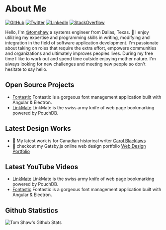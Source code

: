# About Me

[![GitHub](https://img.shields.io/badge/GitHub-%40tomshaw-239a3b.svg)](https://github.com/tomshaw)
[![Twitter](https://img.shields.io/badge/Twitter-%40tomshaw-58a1f2.svg)](https://twitter.com/urlrider)
[![LinkedIn](https://img.shields.io/badge/Linked-in-0c66c3.svg)](https://www.linkedin.com/in/urlrider/)
[![StackOverflow](https://img.shields.io/badge/Stack%20Overflow-tomshaw-F47F24)](https://stackoverflow.com/users/908382/tom-shaw)

Hello, I'm [@tomshaw](https://github.com/tomshaw) a systems engineer from Dallas, Texas. 👋 I enjoy utilizing my expertise and programming skills in writing, modifying and integration in the field of software application development. I'm passionate about taking on roles that require the extra effort, empowers communities and organizations and ultimately improves peoples lives. During my free time I like to work out and spend time outside enjoying mother nature. I'm always looking for new challenges and meeting new people so don't hesitate to say hello.

## Open Source Projects

* [Fontastic](https://github.com/tomshaw/fontastic) Fontastic is a gorgeous font management application built with Angular & Electron.
* [LinkMate](https://github.com/tomshaw/linkmate) LinkMate is the swiss army knife of web page bookmarking powered by PouchDB.

## Latest Design Works

- 🌱 My latest work is for Canadian historical writer [Carol Blacklaws](https://www.carolblacklaws.com)
- 🌱 checkout my Gatsby.js online web design portfolio [Web Design Portfolio](https://www.tomshaw.us)

## Latest YouTube Videos

<!-- YOUTUBE:START -->
- [LinkMate](https://www.youtube.com/watch?v=tkXUzVNl6Rw) LinkMate is the swiss army knife of web page bookmarking powered by PouchDB.
- [Fontastic](https://www.youtube.com/watch?v=XfwFSGm9FK4) Fontastic is a gorgeous font management application built with Angular & Electron.
<!-- YOUTUBE:END -->

## Github Statistics

<img align="left" alt="Tom Shaw's Github Stats" src="https://github-readme-stats.tomshaw.vercel.app/api?username=tomshaw" />

[website]: https://tomshaw.us
[twitter]: https://twitter.com/urlrider
[youtube]: https://www.youtube.com/channel/UC_HPiOpyAN3nJ4rTFce730w?view_as=subscriber
[linkedin]: https://www.linkedin.com/in/urlrider/